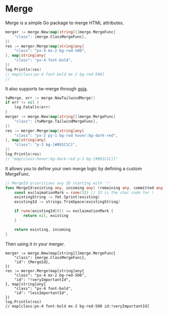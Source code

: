 # Merge
Merge is a simple Go package to merge HTML attributes.
```go
merger := merge.New(map[string][]merge.MergeFunc{
    "class": {merge.ClassMergeFunc},
})
res := merger.Merge(map[string]any{
    "class": "px-4 mx-2 bg-red-500",
}, map[string]any{
    "class": "px-4 font-bold",
})
log.Println(res)
// map[class:px-4 font-bold mx-2 bg-red-500]
// 
```
It also supports tw-merge through [goja](https://github.com/dop251/goja).
```go
twMerge, err := merge.NewTailwindMerge()
if err != nil {
    log.Fatalln(err)
}
merger := merge.New(map[string][]merge.MergeFunc{
    "class": {twMerge.TailwindMergeFunc},
})
res := merger.Merge(map[string]any{
    "class": "px-2 py-1 bg-red hover:bg-dark-red",
}, map[string]any{
    "class": "p-3 bg-[#B91C1C]",
})
log.Println(res)
// "map[class:hover:bg-dark-red p-3 bg-[#B91C1C]]"
```
It allows you to define your own merge logic by defining a custom MergeFunc.
```go
// MergeId prioritises any ID starting with '!'
func MergeId(existing any, incoming any) (remaining any, committed any) {
	const exclaimationMark = rune(33) // 33 is the char code for !
	existingString := fmt.Sprint(existing)
	existingId := strings.TrimSpace(existingString)

	if rune(existingId[0]) == exclaimationMark {
		return nil, existing
	}

	return existing, incoming
}
```
Then using it in your merger.
```
merger := merge.New(map[string][]merge.MergeFunc{
    "class": {merge.ClassMergeFunc},
    "id": {MergeId},
})
res := merger.Merge(map[string]any{
    "class": "px-4 mx-2 bg-red-500",
    "id": "!veryImportantId",
}, map[string]any{
    "class": "px-4 font-bold",
    "id": "lessImportantId",
})
log.Println(res)
// map[class:px-4 font-bold mx-2 bg-red-500 id:!veryImportantId]
```
